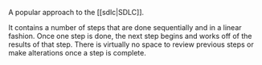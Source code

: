 A popular approach to the [[sdlc|SDLC]].

It contains a number of steps that are done sequentially and in a linear fashion. Once one step is done, the next step begins and works off of the results of that step. There is virtually no space to review previous steps or make alterations once a step is complete.